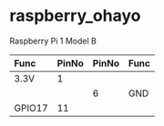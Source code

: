 # raspberry_ohayo

Raspberry Pi 1 Model B

|Func|PinNo|PinNo|Func
|:--|:--|:--|:--|
|3.3V|1| | |
| | |6|GND|
|GPIO17|11| | |
